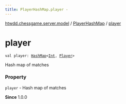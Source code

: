 ```yaml
---
title: PlayerHashMap.player - 
---
```


[htwdd.chessgame.server.model](../index.html) / [PlayerHashMap](index.html) / [player](./player.html)

# player

`val player: `[`HashMap`](https://kotlinlang.org/api/latest/jvm/stdlib/kotlin.collections/-hash-map/index.html)`<`[`Int`](https://kotlinlang.org/api/latest/jvm/stdlib/kotlin/-int/index.html)`, `[`Player`](../-player/index.html)`>`

Hash map of matches

### Property

`player` - Hash map of matches

**Since**
1.0.0

